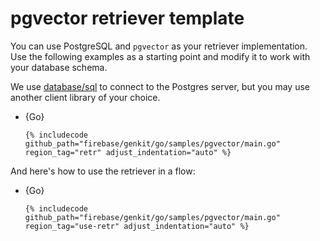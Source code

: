 # pgvector retriever template

You can use PostgreSQL and `pgvector` as your retriever implementation. Use the
following examples as a starting point and modify it to work with your database
schema.

We use [database/sql](https://pkg.go.dev/database/sql) to connect to the Postgres server, but you may use another client library of your choice.

- {Go}

  ```golang
  {% includecode github_path="firebase/genkit/go/samples/pgvector/main.go" region_tag="retr" adjust_indentation="auto" %}
  ```

And here's how to use the retriever in a flow:

- {Go}

  ```golang
  {% includecode github_path="firebase/genkit/go/samples/pgvector/main.go" region_tag="use-retr" adjust_indentation="auto" %}
  ```
